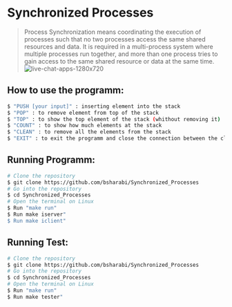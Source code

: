 # Synchronized Processes

> Process Synchronization means coordinating the execution of processes such that no two processes access the same shared resources and data. It is required in a multi-process system where multiple processes run together, and more than one process tries to gain access to the same shared resource or data at the same time.
![live-chat-apps-1280x720](https://miro.medium.com/max/1400/0*bbTnCsiT0klMbi3q.png)
## How to use the programm:
```bash
$ "PUSH [your input]" : inserting element into the stack
$ "POP" : to remove element from top of the stack
$ "TOP" : to show the top element of the stack (whithout removing it)
$ "COUNT" : to show how much elements at the stack
$ "CLEAN" : to remove all the elements from the stack
$ "EXIT" : to exit the programm and close the connection between the client and the server
```

## Running Programm:
```bash
# Clone the repository
$ git clone https://github.com/bsharabi/Synchronized_Processes
# Go into the repository
$ cd Synchronized_Processes
# Open the terminal on Linux
$ Run "make run"
$ Run make iserver"
$ Run make iclient"
```

## Running Test:

```bash
# Clone the repository
$ git clone https://github.com/bsharabi/Synchronized_Processes
# Go into the repository
$ cd Synchronized_Processes
# Open the terminal on Linux
$ Run "make run"
$ Run make tester"
```